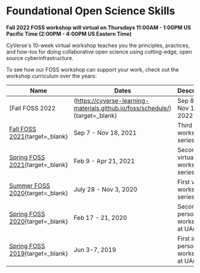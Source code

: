 # Foundational Open Science Skills

**Fall 2022 FOSS workshop will virtual on Thursdays 11:00AM - 1:00PM US Pacific Time (2:00PM - 4:00PM US Eastern Time)**

CyVerse's 10-week virtual workshop teaches you the principles, practices, and how-tos for doing collaborative open science using cutting-edge, open source cyberinfrastructure. 

To see how our FOSS workshop can support your work, check out the workshop curriculum over the years: 


| Name | Dates | Description |
|------|-------|-------------|
| [Fall FOSS 2022 | (https://cyverse-learning-materials.github.io/foss/schedule/){target=_blank} | Sep 8 - Nov 18, 2022 | Fourth virtual workshop series |
| [Fall FOSS 2021](https://cyverse-foss.readthedocs-hosted.com/en/latest/){target=_blank} | Sep 7 - Nov 18, 2021 | Third virtual workshop series |
| [Spring FOSS 2021](https://cyverse-foss.readthedocs-hosted.com/en/foss-2021-spring/){target=_blank} | Feb 9 - Apr 21, 2021 | Second virtual workshop series |
| [Summer FOSS 2020](https://cyverse-foss-2020.readthedocs-hosted.com/en/latest/){target=_blank} | July 28 - Nov 3, 2020 | First virtual workshop series |
| [Spring FOSS 2020](https://cyverse-foss.readthedocs-hosted.com/en/foss-2020-spring/){target=_blank} | Feb 17 - 21, 2020 | Second in-person workshop at UArizona |
| [Spring FOSS 2019](https://cyverse-foss.readthedocs-hosted.com/en/foss-2019-spring/){target=_blank} | Jun 3-7, 2019 | First in-person workshop at UArizona |
